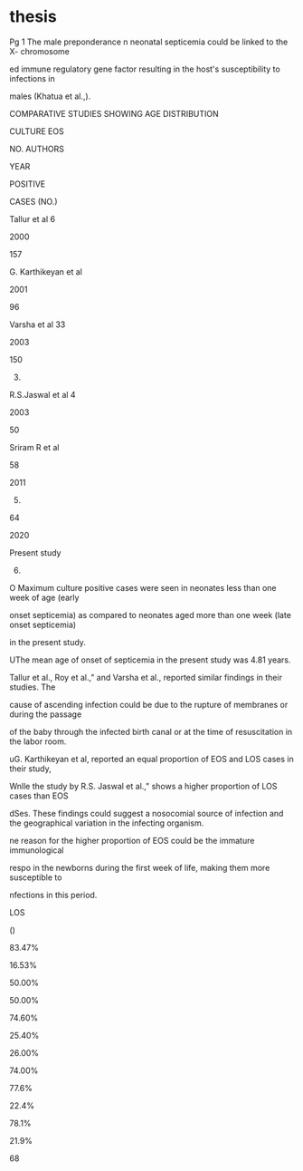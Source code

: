 # thesis
Pg 1
The male preponderance n neonatal septicemia could be linked to the X- chromosome

ed immune regulatory gene factor resulting in the host's susceptibility to infections in

males (Khatua et al.,).

COMPARATIVE STUDIES SHOWING AGE DISTRIBUTION

CULTURE EOS

NO. AUTHORS

YEAR

POSITIVE

CASES (NO.)

Tallur et al 6

2000

157

G. Karthikeyan et al

2001

96

Varsha et al 33

2003

150

3.

R.S.Jaswal et al 4

2003

50

Sriram R et al

58

2011

5.

64

2020

Present study

6.

O Maximum culture positive cases were seen in neonates less than one week of age (early

onset septicemia) as compared to neonates aged more than one week (late onset septicemia)

in the present study.

UThe mean age of onset of septicemia in the present study was 4.81 years.

Tallur et al., Roy et al.," and Varsha et al., reported similar findings in their studies. The

cause of ascending infection could be due to the rupture of membranes or during the passage

of the baby through the infected birth canal or at the time of resuscitation in the labor room.

uG. Karthikeyan et al, reported an equal proportion of EOS and LOS cases in their study,

Wnlle the study by R.S. Jaswal et al.," shows a higher proportion of LOS cases than EOS

dSes. These findings could suggest a nosocomial source of infection and the geographical
variation in the infecting organism.

ne reason for the higher proportion of EOS could be the immature immunological

respo in the newborns during the first week of life, making them more susceptible to

nfections in this period.

LOS

()

83.47%

16.53%

50.00%

50.00%

74.60%

25.40%

26.00%

74.00%

77.6%

22.4%

78.1%

21.9%

68

